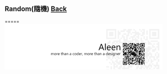 ## Random(隨機)	[Back](./../Algorithmn%20Menu.md)



=====
<a href="http://aleen42.github.io/" target="_blank" ><img src="./../../../pic/tail.gif"></a>
